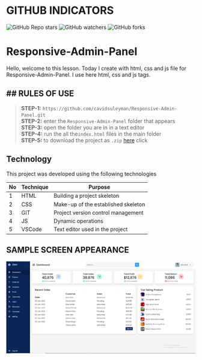# GITHUB INDICATORS

![GitHub Repo stars](https://img.shields.io/github/stars/cavidsuleyman/Responsive-Admin-Panel?style=for-the-badge)
![GitHub watchers](https://img.shields.io/github/watchers/cavidsuleyman/Responsive-Admin-Panel?style=for-the-badge)
![GitHub forks](https://img.shields.io/github/forks/cavidsuleyman/Responsive-Admin-Panel?style=for-the-badge)

  # Responsive-Admin-Panel

Hello, welcome to this lesson. Today I create with html, css and js file for Responsive-Admin-Panel. I use here html, css and js tags. 
## ## RULES OF USE

> **STEP-1:** `https://github.com/cavidsuleyman/Responsive-Admin-Panel.git` <br/>
> **STEP-2:**  enter the `Responsive-Admin-Panel` folder that appears <br/>
> **STEP-3:**  open the folder you are in in a text editor <br/>
> **STEP-4:**  run the  all the`index.html` files in the main folder <br/>
> **STEP-5:**  to download the project as `.zip`  [here](https://github.com/cavidsuleyman/Responsive-Admin-Panel/archive/refs/heads/master.zip) click <br/>


## Technology

This project was developed using the following technologies

| No | Technique | Purpose |
| - | ---------- | --------------------- |
| 1 | HTML | Building a project skeleton |
| 2 | CSS |  Make-up of the established skeleton |
| 3 | GIT |  Project version control management |
| 4 | JS | Dynamic operations |
| 5 | VSCode | Text editor used in the project |


## SAMPLE SCREEN APPEARANCE

![There was a screenshot here](./screen_1.PNG)


 

